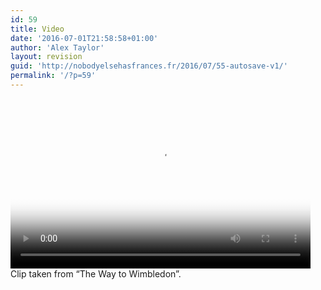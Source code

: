 ```yaml
---
id: 59
title: Video
date: '2016-07-01T21:58:58+01:00'
author: 'Alex Taylor'
layout: revision
guid: 'http://nobodyelsehasfrances.fr/2016/07/55-autosave-v1/'
permalink: '/?p=59'
---
```


<div class="wp-video" style="width: 480px;"><video class="wp-video-shortcode" controls="controls" height="272" id="video-59-14" poster="http://nobodyelsehasfrances.fr/wp-content/uploads/2016/07/The-Way-To-Wimbledon-Mobile-m4v-image.png" preload="metadata" width="480"><source src="http://nobodyelsehasfrances.fr/wp-content/uploads/2016/07/The-Way-To-Wimbledon-Mobile.m4v?_=14" type="video/mp4"></source><http://nobodyelsehasfrances.fr/wp-content/uploads/2016/07/The-Way-To-Wimbledon-Mobile.m4v></video></div>  
Clip taken from “The Way to Wimbledon”. 
